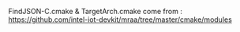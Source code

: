 
FindJSON-C.cmake & TargetArch.cmake come from :
	https://github.com/intel-iot-devkit/mraa/tree/master/cmake/modules

